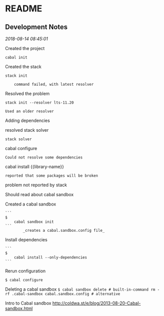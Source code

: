 # README

## Development Notes

_2018-08-14 08:45:01_

Created the project
	
	cabal init

Created the stack

	stack init
		
		command failed, with latest resolver

Resolved the problem
    
	stack init --resolver lts-11.20
    
	Used an older resolver

Adding dependencies

resolved stack solver
    
	stack solver

cabal configure

	Could not resolve some dependencies

cabal install {{library-name}}
    
	reported that some packages will be broken

problem not reported by stack

Should read about cabal sandbox

Created a cabal sandbox
	
	```
	$
        cabal sandbox init
	```
            _creates a cabal.sandbox.config file_
			
			
Install dependencies
    
	```
	$
		cabal install --only-dependencies
	```
	
Rerun configuration

    $ cabal configure

Deleting a cabal sandbox
	```
    $
        cabal sandbox delete
            # built-in-command
        rm -rf .cabal-sandbox cabal.sandbox.config
            # alternative
	```
	
Intro to Cabal sandbox <http://coldwa.st/e/blog/2013-08-20-Cabal-sandbox.html>
